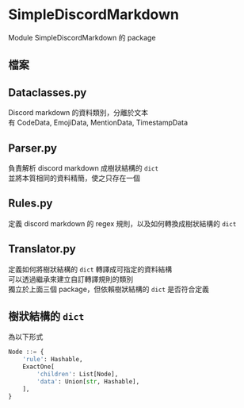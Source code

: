 # SimpleDiscordMarkdown

Module SimpleDiscordMarkdown 的 package

## 檔案

Dataclasses.py
---

Discord markdown 的資料類別，分離於文本  
有 CodeData, EmojiData, MentionData, TimestampData

Parser.py
---
負責解析 discord markdown 成樹狀結構的 `dict`  
並將本質相同的資料精簡，使之只存在一個

Rules.py
---
定義 discord markdown 的 regex 規則，以及如何轉換成樹狀結構的 `dict`

Translator.py
--- 
定義如何將樹狀結構的 `dict` 轉譯成可指定的資料結構  
可以透過繼承來建立自訂轉譯規則的類別  
獨立於上面三個 package，但依賴樹狀結構的 `dict` 是否符合定義

## 樹狀結構的 `dict`

為以下形式

```py
Node ::= {
    'rule': Hashable,
    ExactOne[
        'children': List[Node],
        'data': Union[str, Hashable],
    ],
}
```